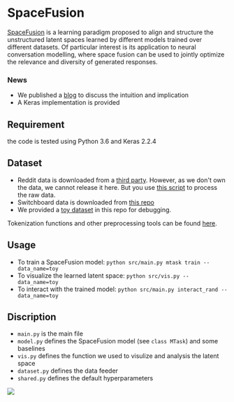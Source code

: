 # SpaceFusion
[SpaceFusion](https://arxiv.org/abs/1902.11205) is a learning paradigm proposed to align and structure the unstructured latent spaces learned by different models trained over different datasets. Of particular interest is its application to neural conversation modelling, where space fusion can be used to jointly optimize the relevance and diversity of generated responses. 

### News
* We published a [blog](https://www.microsoft.com/en-us/research/blog/spacefusion-structuring-the-unstructured-latent-space-for-conversational-ai/) to discuss the intuition and implication
* A Keras implementation is provided

## Requirement
the code is tested using Python 3.6 and Keras 2.2.4

## Dataset
* Reddit data is downloaded from a [third party](http://files.pushshift.io/reddit/comments/). However, as we don't own the data, we cannot release it here. But you use [this script](https://github.com/mgalley/DSTC7-End-to-End-Conversation-Modeling/tree/master/data_extraction) to process the raw data.
* Switchboard data is downloaded from [this repo](https://github.com/snakeztc/NeuralDialog-CVAE)
* We provided a [toy dataset](https://github.com/golsun/SpaceFusion/blob/master/data/toy) in this repo for debugging.

Tokenization functions and other preprocessing tools can be found [here](https://github.com/golsun/NLP-tools). 

## Usage
* To train a SpaceFusion model: `python src/main.py mtask train --data_name=toy`
* To visualize the learned latent space: `python src/vis.py --data_name=toy`
* To interact with the trained model: `python src/main.py interact_rand --data_name=toy`

## Discription
* `main.py` is the main file
* `model.py` defines the SpaceFusion model (see `class MTask`) and some baselines
* `vis.py` defines the function we used to visulize and analysis the latent space
* `dataset.py` defines the data feeder
* `shared.py` defines the default hyperparameters


![](https://github.com/golsun/SpaceFusion/blob/master/fig/intro_fig.PNG)

